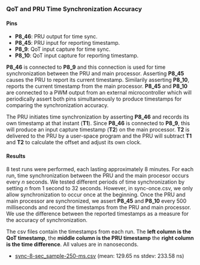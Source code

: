 ### QoT and PRU Time Synchronization Accuracy

#### Pins
* __P8_46__: PRU output for time sync.
* __P8_45__: PRU input for reporting timestamp.
* __P8_9__: QoT input capture for time sync.
* __P8_10__: QoT input capture for reporting timestamp.

__P8_46__ is connected to __P8_9__ and this connection is used for time synchronization between the PRU and main processor. 
Asserting __P8_45__ causes the PRU to report its current timestamp. Similarily asserting __P8_10__, reports the current timestamp from the main processor.
__P8_45__ and __P8_10__ are connected to a PWM output from an external microcontroller which will periodically assert both pins simultaneously to produce timestamps for comparing the synchronization accuracy.

The PRU initiates time synchronization by asserting __P8_46__ and records its own timestamp at that instant (__T1__).
Since __P8_46__ is connected to __P8_9__, this will produce an input capture timestamp (__T2__) on the main processor.
__T2__ is delivered to the PRU by a user-space program and the PRU will subtract __T1__ and __T2__ to calculate the offset and adjust its own clock.

#### Results

8 test runs were performed, each lasting approximately 8 minutes.
For each run, time synchronization between the PRU and the main procesor occurs every *n* seconds.
We tested different periods of time synchronization by setting *n* from 1 second to 32 seconds.
However, in sync-once.csv, we only allow synchronization to occur once at the beginning.
Once the PRU and main processor are synchronized, we assert __P8_45__ and __P8_10__ 
every 500 milliseconds and record the timestamps from the PRU and main processor.
We use the difference between the reported timestamps as a measure for the accuracy of synchronization.

The csv files contain the timestamps from each run. The __left column is the QoT timestamp__, the __middle column is the PRU timestamp__ the __right column is the time difference__.
All values are in nanoseconds. 

* [sync-8-sec_sample-250-ms.csv](https://github.com/yifanz/ucla-nesl-pru-lib/blob/master/examples/measure_time_sync/sync-8-sec_sample-250-ms.csv) (mean: 129.65 ns stdev: 233.58 ns)
